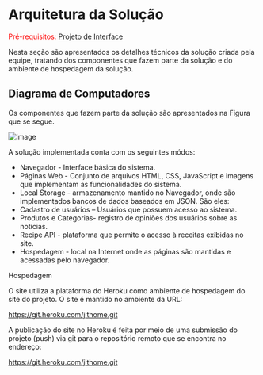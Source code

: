 # Arquitetura da Solução

<span style="color:red">Pré-requisitos: <a href="4-Projeto de Interface.md"> Projeto de Interface</a></span>

Nesta seção são apresentados os detalhes técnicos da solução criada pela equipe, tratando dos componentes que fazem parte da solução e do ambiente de hospedagem da solução.

## Diagrama de Computadores

Os componentes que fazem parte da solução são apresentados na Figura que se segue.

![image](https://user-images.githubusercontent.com/91296105/135927197-ff51865f-b650-4086-9311-1c64eddf7fce.png)

A solução implementada conta com os seguintes módos:

- Navegador - Interface básica do sistema.
- Páginas Web - Conjunto de arquivos HTML, CSS, JavaScript e imagens que implementam as funcionalidades do sistema.
- Local Storage - armazenamento mantido no Navegador, onde são implementados bancos de dados baseados em JSON. São eles:
- Cadastro de usuários – Usuários que possuem acesso ao sistema.
- Produtos e Categorias- registro de opiniões dos usuários sobre as notícias.
- Recipe API - plataforma que permite o acesso à receitas exibidas no site.
- Hospedagem - local na Internet onde as páginas são mantidas e acessadas pelo navegador.

Hospedagem 

O site utiliza a plataforma do Heroku como ambiente de hospedagem do site do projeto. O site é mantido no ambiente da URL:

https://git.heroku.com/jithome.git 

A publicação do site no Heroku é feita por meio de uma submissão do projeto (push) via git para o repositório remoto que se encontra no endereço:

https://git.heroku.com/jithome.git 
